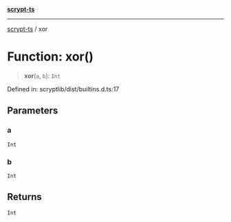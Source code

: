 [**scrypt-ts**](../README.md)

***

[scrypt-ts](../globals.md) / xor

# Function: xor()

> **xor**(`a`, `b`): `Int`

Defined in: scryptlib/dist/builtins.d.ts:17

## Parameters

### a

`Int`

### b

`Int`

## Returns

`Int`

